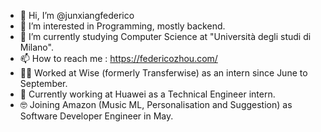 - 👋 Hi, I’m @junxiangfederico
- 👀 I’m interested in Programming, mostly backend.
- 🌱 I’m currently studying Computer Science at "Università degli studi di Milano".
- 📫 How to reach me : https://federicozhou.com/ 
- 🧑‍💻 Worked at Wise (formerly Transferwise) as an intern since June to September.
- 🧰 Currently working at Huawei as a Technical Engineer intern.
- 🤓 Joining Amazon (Music ML, Personalisation and Suggestion) as Software Developer Engineer in May.
<!---
junxiangfederico/junxiangfederico is a ✨ special ✨ repository because its `README.md` (this file) appears on your GitHub profile.
You can click the Preview link to take a look at your changes.
--->

